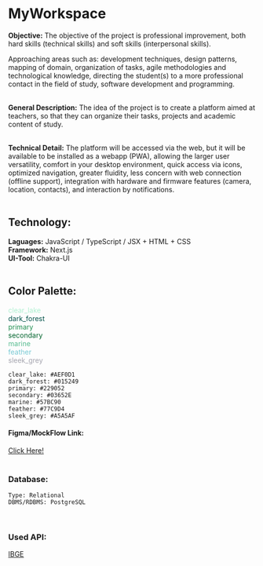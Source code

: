 
# MyWorkspace


**Objective:** The objective of the project is professional improvement, both hard skills (technical skills) and soft skills (interpersonal skills).  

Approaching areas such as: development techniques, design patterns, mapping of domain, organization of tasks, agile methodologies and technological knowledge, directing the student(s) to a more professional contact in the field of study, software development and programming.
<br/><br/>

**General Description:** The idea of ​​the project is to create a platform aimed at teachers, so that they can organize their tasks, projects and academic content of study.
<br/><br/>

**Technical Detail:** The platform will be accessed via the web, but it will be available to be installed as a webapp (PWA), allowing the larger user versatility, comfort in your desktop environment, quick access via icons, optimized navigation, greater fluidity, less concern with web connection (offline support), integration with hardware and firmware features (camera, location, contacts), and interaction by notifications.
<br/><br/>

## Technology:
**Laguages:** JavaScript / TypeScript / JSX + HTML + CSS  
**Framework:** Next.js  
**UI-Tool:** Chakra-UI
<br/><br/>

## Color Palette:
<span style="color:#AEF0D1">clear_lake</span><br>
<span style="color:#015249">dark_forest</span><br>
<span style="color:#229052">primary</span><br>
<span style="color:#03652E">secondary</span><br>
<span style="color:#57BC90">marine</span><br>
<span style="color:#77C9D4">feather</span><br>
<span style="color:#A5A5AF">sleek_grey</span>

```
clear_lake: #AEF0D1
dark_forest: #015249
primary: #229052
secondary: #03652E
marine: #57BC90
feather: #77C9D4
sleek_grey: #A5A5AF
```

#### Figma/MockFlow Link:
[Click Here!](https://wireframepro.mockflow.com/view/M6865e8225ab76c72f2773456e696b6fa1626432534880)
<br><br>

### Database:
	Type: Relational
	DBMS/RDBMS: PostgreSQL
<br>

### Used API:
[IBGE](https://servicodados.ibge.gov.br/api/docs)
